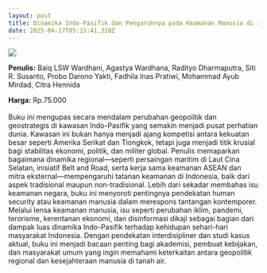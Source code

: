 ```yaml
---
layout: post
title: Dinamika Indo-Pasifik dan Pengaruhnya pada Keamanan Manusia di Indonesia
date: 2025-04-17T05:15:41.310Z
---
```

![](/images/uploads/screenshot-2025-04-17-121352.jpg)

**P﻿enulis:** Baiq LSW Wardhani, Agastya Wardhana, Radityo Dharmaputra,
 Siti R. Susanto, Probo Darono Yakti, Fadhila Inas Pratiwi, 
Mohammad Ayub Mirdad, Citra Hennida

**Harga:** Rp.75.000\
\
Buku ini mengupas secara mendalam perubahan geopolitik dan geostrategis di kawasan Indo-Pasifik yang semakin menjadi pusat perhatian dunia. Kawasan ini bukan hanya menjadi ajang kompetisi antara kekuatan besar seperti Amerika Serikat dan Tiongkok, tetapi juga menjadi titik krusial bagi stabilitas ekonomi, politik, dan militer global. Penulis memaparkan bagaimana dinamika regional—seperti persaingan maritim di Laut Cina Selatan, inisiatif Belt and Road, serta kerja sama keamanan ASEAN dan mitra eksternal—mempengaruhi tatanan keamanan di Indonesia, baik dari aspek tradisional maupun non-tradisional.
	Lebih dari sekadar membahas isu keamanan negara, buku ini menyoroti pentingnya pendekatan human security atau keamanan manusia dalam merespons tantangan kontemporer. Melalui lensa keamanan manusia, isu seperti perubahan iklim, pandemi, terorisme, kerentanan ekonomi, dan disinformasi dikaji sebagai bagian dari dampak luas dinamika Indo-Pasifik terhadap kehidupan sehari-hari masyarakat Indonesia. Dengan pendekatan interdisipliner dan studi kasus aktual, buku ini menjadi bacaan penting bagi akademisi, pembuat kebijakan, dan masyarakat umum yang ingin memahami keterkaitan antara geopolitik regional dan kesejahteraan manusia di tanah air.
